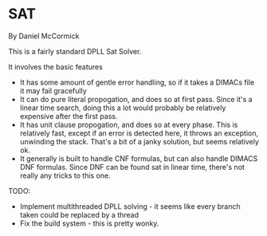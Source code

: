 # SAT

By Daniel McCormick

This is a fairly standard DPLL Sat Solver. 

It involves the basic features

* It has some amount of gentle error handling, so if it takes a DIMACs file it may fail gracefully
* It can do pure literal propogation, and does so at first pass. Since it's a linear time search, doing this a lot would probably be relatively expensive after the first pass. 
* It has unit clause propogation, and does so at every phase. This is relatively fast, except if an error is detected here, it throws an exception, unwinding the stack. That's a bit of a janky solution, but seems relatively ok.
* It generally is built to handle CNF formulas, but can also handle DIMACS DNF formulas. Since DNF can be found sat in linear time, there's not really any tricks to this one. 

TODO:

* Implement multithreaded DPLL solving - it seems like every branch taken could be replaced by a thread  
* Fix the build system - this is pretty wonky.
